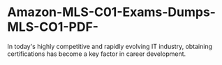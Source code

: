 # Amazon-MLS-C01-Exams-Dumps-MLS-CO1-PDF-
In today's highly competitive and rapidly evolving IT industry, obtaining certifications has become a key factor in career development. 
